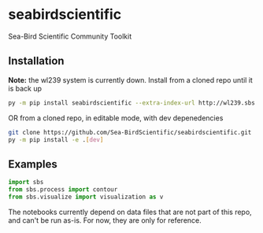 # seabirdscientific
Sea-Bird Scientific Community Toolkit

## Installation
**Note:** the wl239 system is currently down. Install from a cloned repo until it is back up
```bash
py -m pip install seabirdscientific --extra-index-url http://wl239.sbs.ewqg.com:9000 --trusted-host wl239.sbs.ewqg.com  
```
OR from a cloned repo, in editable mode, with dev depenedencies
```bash
git clone https://github.com/Sea-BirdScientific/seabirdscientific.git
py -m pip install -e .[dev]
```

## Examples
```python
import sbs
from sbs.process import contour
from sbs.visualize import visualization as v
```
The notebooks currently depend on data files that are not part of this repo, and can't be run as-is. For now, they are only for reference.  

